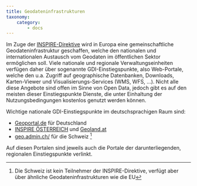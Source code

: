 ```yaml
---
title: Geodateninfrastrukturen
taxonomy:
    category:
        - docs
---
```


Im Zuge der [INSPIRE-Direktive](https://inspire.ec.europa.eu/) wird in Europa eine gemeinschaftliche Geodateninfrastruktur geschaffen, welche den nationalen und internationalen Austausch vom Geodaten im öffentlichen Sektor ermöglichen soll. Viele nationale und regionale Verwaltungseinheiten verfügen daher über sogenannte GDI-Einstiegspunkte, also Web-Portale, welche den u.a. Zugriff auf geographische Datenbanken, Downloads, Karten-Viewer und Visualisierungs-Services (WMS, WFS, ...). Nicht alle diese Angebote sind offen im Sinne von Open Data, jedoch gibt es auf den meisten dieser Einstiegspunkte Dienste, die unter Einhaltung der Nutzungsbedingungen kostenlos genutzt werden können.

Wichtige nationale GDI-Einstiegspunkte im deutschsprachigen Raum sind:

- [Geoportal.de](https://www.geoportal.de) für Deutschland
- [INSPIRE ÖSTERREICH](http://www.inspire.gv.at/) und [Geoland.at](http://geoland.at/)
- [geo.admin.ch/](https://www.geo.admin.ch/) für die Schweiz [^1]

Auf diesen Portalen sind jeweils auch die Portale der darunterliegenden, regionalen Einstiegspunkte verlinkt.

[^1]: Die Schweiz ist kein Teilnehmer der INSPIRE-Direktive, verfügt aber über ähnliche Geodateninfrastrukturen wie die EU
